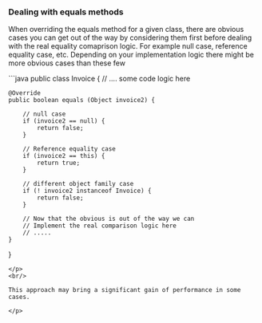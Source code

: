<h3> Dealing with equals methods </h3>
<p>
When overriding the equals method for a given class, there are obvious cases you can get out of the way by considering them first before dealing with the real equality comaprison logic. For example
null case, reference equality case, etc. Depending on your implementation logic there might be more obvious cases than these few
<br/>
<p>
```java
public class Invoice {
	// .... some code logic here
	
	@Override
	public boolean equals (Object invoice2) {

		// null case
		if (invoice2 == null) {
			return false;
		}
		
		// Reference equality case
		if (invoice2 == this) {
			return true;
		}
		
		// different object family case
		if (! invoice2 instanceof Invoice) {
			return false;
		}
		
		// Now that the obvious is out of the way we can
		// Implement the real comparison logic here
		// .....
	}
}
```
</p>
<br/>

This approach may bring a significant gain of performance in some cases.

</p>
